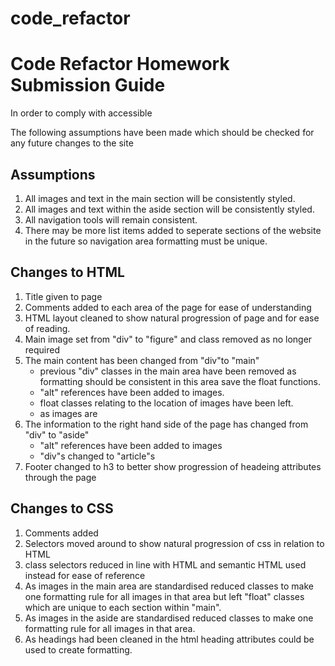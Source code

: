 # code_refactor
# Code Refactor Homework Submission Guide

In order to comply with accessible 


The following assumptions have been made which should be checked for any future changes to the site

## Assumptions
1. All images and text in the main section will be consistently styled.
2. All images and text within the aside section will be consistently styled.
3. All navigation tools will remain consistent.
4. There may be more list items added to seperate sections of the website in the future so navigation area formatting must be unique.

## Changes to HTML 

1. Title given to page
2. Comments added to each area of the page for ease of understanding
2. HTML layout cleaned to show natural progression of page and for ease of reading.
2. Main image set from "div" to "figure" and class removed as no longer required
2. The main content has been changed from "div"to "main"
    - previous "div" classes in the main area have been removed as formatting should be consistent in this area save the float functions.
    - "alt" references have been added to images.
    - float classes relating to the location of images have been left.
    - as images are 
3. The information to the right hand side of the page has changed from "div" to "aside"
    - "alt" references have been added to images
    - "div"s changed to "article"s 
3. Footer changed to h3 to better show progression of headeing attributes through the page


## Changes to CSS

1. Comments added 
1. Selectors moved around to show natural progression of css in relation to HTML
1. class selectors reduced in line with HTML and semantic HTML used instead for ease of reference
1. As images in the main area are standardised reduced classes to make one formatting rule for all images in that area but left "float" classes which are unique to each section within "main".
1. As images in the aside are standardised reduced classes to make one formatting rule for all images in that area.
1. As headings had been cleaned in the html heading attributes could be used to create formatting.

